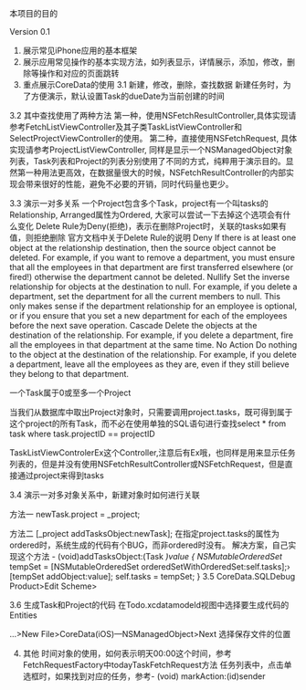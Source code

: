 本项目的目的

Version 0.1
1. 展示常见iPhone应用的基本框架
2. 展示应用常见操作的基本实现方法，如列表显示，详情展示，添加，修改，删除等操作和对应的页面跳转
3. 重点展示CoreData的使用
3.1  新建，修改，删除，查找数据
新建任务时，为了方便演示，默认设置Task的dueDate为当前创建的时间

3.2  其中查找使用了两种方法
    第一种，使用NSFetchResultController,具体实现请参考FetchListViewController及其子类TaskListViewController和SelectProjectViewController的使用。
    第二种，直接使用NSFetchRequest, 具体实现请参考ProjectListViewController, 同样是显示一个NSManagedObject对象列表，Task列表和Project的列表分别使用了不同的方式，纯粹用于演示目的。显然第一种用法更高效，在数据量很大的时候，NSFetchResultController的内部实现会带来很好的性能，避免不必要的开销，同时代码量也更少。

3.3  演示一对多关系
一个Project包含多个Task，project有一个叫tasks的Relationship,
Arranged属性为Ordered, 大家可以尝试一下去掉这个选项会有什么变化
Delete Rule为Deny(拒绝)，表示在删除Project时，关联的tasks如果有值，则拒绝删除
官方文档中关于Delete Rule的说明
Deny
If there is at least one object at the relationship destination, then the source object cannot be deleted.
For example, if you want to remove a department, you must ensure that all the employees in that department are first transferred elsewhere (or fired!) otherwise the department cannot be deleted.
Nullify
Set the inverse relationship for objects at the destination to null.
For example, if you delete a department, set the department for all the current members to null. This only makes sense if the department relationship for an employee is optional, or if you ensure that you set a new department for each of the employees before the next save operation.
Cascade
Delete the objects at the destination of the relationship.
For example, if you delete a department, fire all the employees in that department at the same time.
No Action
Do nothing to the object at the destination of the relationship.
For example, if you delete a department, leave all the employees as they are, even if they still believe they belong to that department.


 

一个Task属于0或至多一个Project
 

当我们从数据库中取出Project对象时，只需要调用project.tasks，既可得到属于这个project的所有Task，而不必在使用单独的SQL语句进行查找select * from task where task.projectID == projectID

TaskListViewControlerEx这个Controller,注意后有Ex哦，也同样是用来显示任务列表的，但是并没有使用NSFetchResultController或NSFetchRequest，但是直接通过project来得到tasks

3.4 演示一对多对象关系中，新建对象时如何进行关联

方法一
	newTask.project = _project;

方法二
	[_project addTasksObject:newTask];
	在指定project.tasks的属性为ordered时，系统生成的代码有个BUG，而非ordered时没有。
	解决方案，自己实现这个方法
	- (void)addTasksObject:(Task *)value {
		NSMutableOrderedSet* tempSet = [NSMutableOrderedSet orderedSetWithOrderedSet:self.tasks];›
		[tempSet addObject:value];
		self.tasks = tempSet;
	}
3.5 CoreData.SQLDebug
Product>Edit Scheme>
 

3.6 生成Task和Project的代码
在Todo.xcdatamodeld视图中选择要生成代码的Entities
 

…>New File>CoreData(iOS)—NSManagedObject>Next 选择保存文件的位置
 

4. 其他
 时间对象的使用，如何表示明天00:00这个时间，参考FetchRequestFactory中todayTaskFetchRequest方法
任务列表中，点击单选框时，如果找到对应的任务，参考- (void) markAction:(id)sender

 

